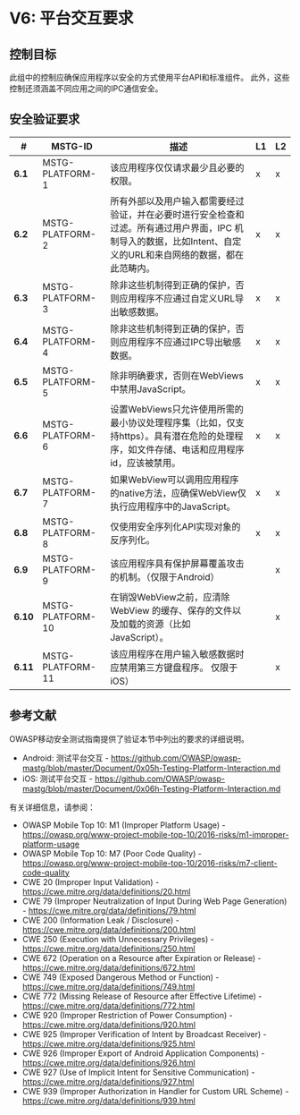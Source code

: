 # V6: 平台交互要求

## 控制目标

此组中的控制应确保应用程序以安全的方式使用平台API和标准组件。
此外，这些控制还须涵盖不同应用之间的IPC通信安全。

## 安全验证要求

| # | MSTG-ID | 描述 | L1 | L2 |
| -- | ---------- | ---------------------- | - | - |
| **6.1** | MSTG-PLATFORM-1 | 该应用程序仅仅请求最少且必要的权限。 | x | x |
| **6.2** | MSTG-PLATFORM-2 | 所有外部以及用户输入都需要经过验证，并在必要时进行安全检查和过滤。所有通过用户界面，IPC 机制导入的数据，比如Intent、自定义的URL和来自网络的数据，都在此范畴内。 | x | x |
| **6.3** | MSTG-PLATFORM-3 | 除非这些机制得到正确的保护，否则应用程序不应通过自定义URL导出敏感数据。 | x | x |
| **6.4** | MSTG-PLATFORM-4 | 除非这些机制得到正确的保护，否则应用程序不应通过IPC导出敏感数据。 | x | x |
| **6.5** | MSTG-PLATFORM-5 | 除非明确要求，否则在WebViews中禁用JavaScript。 | x | x |
| **6.6** | MSTG-PLATFORM-6 | 设置WebViews只允许使用所需的最小协议处理程序集（比如，仅支持https）。具有潜在危险的处理程序，如文件存储、电话和应用程序id，应该被禁用。 | x | x |
| **6.7** | MSTG-PLATFORM-7 | 如果WebView可以调用应用程序的native方法，应确保WebView仅执行应用程序中的JavaScript。 | x | x |
| **6.8** | MSTG-PLATFORM-8 | 仅使用安全序列化API实现对象的反序列化。 | x | x |
| **6.9** | MSTG-PLATFORM-9 | 该应用程序具有保护屏幕覆盖攻击的机制。（仅限于Android） |  | x |
| **6.10** | MSTG-PLATFORM-10 | 在销毁WebView之前，应清除WebView 的缓存、保存的文件以及加载的资源（比如JavaScript）。 |  | x |
| **6.11** | MSTG-PLATFORM-11 | 该应用程序在用户输入敏感数据时应禁用第三方键盘程序。 仅限于iOS）| | x |

## 参考文献

OWASP移动安全测试指南提供了验证本节中列出的要求的详细说明。

- Android: 测试平台交互 - <https://github.com/OWASP/owasp-mastg/blob/master/Document/0x05h-Testing-Platform-Interaction.md>
- iOS: 测试平台交互 - <https://github.com/OWASP/owasp-mastg/blob/master/Document/0x06h-Testing-Platform-Interaction.md>

有关详细信息，请参阅：

- OWASP Mobile Top 10: M1 (Improper Platform Usage) - <https://owasp.org/www-project-mobile-top-10/2016-risks/m1-improper-platform-usage>
- OWASP Mobile Top 10: M7 (Poor Code Quality) - <https://owasp.org/www-project-mobile-top-10/2016-risks/m7-client-code-quality>
- CWE 20 (Improper Input Validation) - <https://cwe.mitre.org/data/definitions/20.html>
- CWE 79 (Improper Neutralization of Input During Web Page Generation) - <https://cwe.mitre.org/data/definitions/79.html>
- CWE 200 (Information Leak / Disclosure) - <https://cwe.mitre.org/data/definitions/200.html>
- CWE 250 (Execution with Unnecessary Privileges) - <https://cwe.mitre.org/data/definitions/250.html>
- CWE 672 (Operation on a Resource after Expiration or Release) - <https://cwe.mitre.org/data/definitions/672.html>
- CWE 749 (Exposed Dangerous Method or Function) - <https://cwe.mitre.org/data/definitions/749.html>
- CWE 772 (Missing Release of Resource after Effective Lifetime) - <https://cwe.mitre.org/data/definitions/772.html>
- CWE 920 (Improper Restriction of Power Consumption) - <https://cwe.mitre.org/data/definitions/920.html>
- CWE 925 (Improper Verification of Intent by Broadcast Receiver) - <https://cwe.mitre.org/data/definitions/925.html>
- CWE 926 (Improper Export of Android Application Components) - <https://cwe.mitre.org/data/definitions/926.html>
- CWE 927 (Use of Implicit Intent for Sensitive Communication) - <https://cwe.mitre.org/data/definitions/927.html>
- CWE 939 (Improper Authorization in Handler for Custom URL Scheme) - <https://cwe.mitre.org/data/definitions/939.html>
